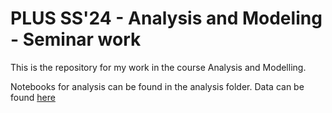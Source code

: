 # PLUS SS'24 - Analysis and Modeling - Seminar work 
This is the repository for my work in the course Analysis and Modelling. 

Notebooks for analysis can be found in the analysis folder. Data can be found [here](data/data_access.md)
